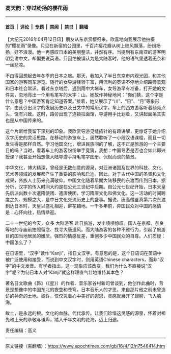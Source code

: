 ### 高天韵：穿过纷扬的樱花雨

---

#### [首页](../../../..?n7546414) &nbsp;|&nbsp; [评论](../../../../../epoch-comment?n7546414) &nbsp;|&nbsp; [专题](../../../../../epoch-special?n7546414) &nbsp;|&nbsp; [禁闻](../../../../../epoch-news?n7546414) &nbsp;|&nbsp; [禁书](../../../../../books?n7546414) &nbsp;|&nbsp; [翻墙](https://github.com/gfw-breaker/nogfw/blob/master/README.md?n7546414)


<div class="post_content" id="artbody" itemprop="articleBody">
 <!-- article content begin -->
 <p>
  【大纪元2016年04月12日讯】朋友从东京赏樱归来，欣喜地向我展示他拍摄的“樱花雨”录像。只见在新宿的公园里，千百片樱花瓣从树上随风飘落，纷纷扬扬，好不浪漫。他一再感叹日本的美丽整洁，井然有序。当提到有东南亚的游客明明会讲中文，却偏要说英语，只因怕被误认为是大陆客时，他的语气里透着无奈和一丝悲凉。
 </p>
 <p>
  不由得回想起去年冬季的日本之旅。那天，我加入了半日东京市内观光团，和其他国家的游客同车游览。随行的女导游经验丰富，用流利的英语不停地介绍路旁景观和日本社会常识。看过东京塔后，遇到雨中大堵车，女导游早有准备，打开她的文件夹，忽地亮出一个用毛笔写的大字：山。她故作神秘地问：“你们猜，这个字是什么意思？中国游客肯定知道答案。”接着，她又展示了“川”、“日”、“月”等象形字，由此引出汉字的发展历史以及日文中的常用汉字。车上的西方游客听着频频点头，饶有兴致。这时，路旁出现了连锁拉面馆，导游用手比划着，又讲起面条其实也是从中国传来的。
 </p>
 <p>
  这个片断给我留下深刻的印象。我欣赏导游见缝插针的有趣讲解，更惊讶于她介绍汉字历史的灵活思路。在移动的游览车上，居然聆听了一小段汉语课程，而且一切发生得是那样自然。学习他国文化，增进民族间的了解，这不正是旅游的一个主要目的吗？当时，看着车上的游客纷纷举手竞猜，我想：中国导游是否也会如此即兴授课？我甚至开始想像大陆导游手持毛笔字图册、侃侃而谈的情景。
 </p>
 <p>
  中华文化，博大精深，曾经是无数创意的源泉，对亚洲诸国及世界的科技、文化、艺术等领域的发展都产生了重要的影响和启迪。因此，对于古代中国的圣贤和文化成果，外族人士历来充满敬仰。中国文化随着早期大陆移民的东渡而传到日本。据分析，汉字的传入时间大约是在公元三世纪中后期。自公元七世纪开始，日本天皇先后派出数十次遣隋使团、遣唐使团，学习隋唐文化和佛文化。这一活动的时间跨度之久、规模之大，是中日文化交流历史上的盛事。据说，唐高僧鉴真第六次东渡到达日本时，天皇以盛礼相迎，鲜花铺地。一千多年前，异国民众对中国的感情是：心怀向往，热情恭迎。
 </p>
 <p>
  二十一世纪的今天，众多
  <ok href="https://www.epochtimes.com/gb/tag/%E5%A4%A7%E9%99%86%E6%B8%B8%E5%AE%A2.html">
   大陆游客
  </ok>
  赴日旅游，发出啧啧惊叹。国人在京都、奈良等地的寺庙前拍照留念、找寻大唐遗风。而大陆游客的各种不雅行为，引起了旅游目的国当地居民的嫌厌。强烈的情感反差，重创多少中国民众的自尊。人们质疑：中国怎么了？
 </p>
 <p>
  在日语里，“汉字”读作“Kanji”，指日文汉字。有意思的是，这个日语词在英语中被广泛使用和接受，而说到中文汉字时，则用英语Chinese characters，而非“汉字”的中文发音。有学者指出，这一现象应该改变，我们为什么不直接说“汉字”呢？为何日本人对“Kanji”就这样理直气壮地维持其本色？
 </p>
 <p>
  著名日文歌曲《昴》（《星》）的作者、音乐家谷村新司曾谈到，他创作此曲时，背景是想像中的中国东北的夜空和苍穹。日本音乐人的才思，来自那片他之前未曾造访的神奇的土地。或许，仅仅凭着心中美好的遐思，灵感就展开了翅膀，飞入脑海。
 </p>
 <p>
  故土，是永远的根。文化的血脉，代代承传。让我们珍惜这灵感的源泉，怀着对祖先和上天的恭敬与谦卑，踏入千年文明的花海，迈上归途。
 </p>
 <p>
  责任编辑：高义
 </p>
 <p>
 </p>
 <!-- article content end -->
 <div id="below_article_ad">
 </div>
</div>


---

原文链接（需翻墙）：https://www.epochtimes.com/gb/16/4/12/n7546414.htm